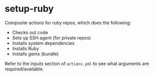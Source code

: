 # setup-ruby
Composite actions for ruby repos, which does the following:

- Checks out code
- Sets up SSH agent (for private repos)
- Installs system dependencies
- Installs Ruby
- Installs gems (bundle)

Refer to the inputs section of `actions.yml` to see what arguments are
required/available.
